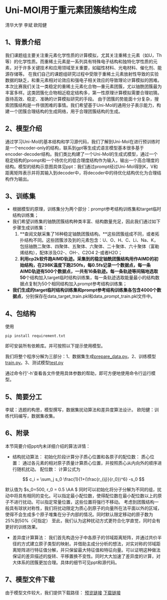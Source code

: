 # Uni-MOl用于重元素团簇结构生成

清华大学 李斌 欧阳健

## 1、背景介绍
我们课题组主要关注重元素化学性质的计算模拟，尤其关注重稀土元素（如U，Th等）的化学性质。而重稀土元素是一系列具有特殊电子结构和独特化学性质的元素，对于许多关键技术和应用领域至关重要，如磁性材料、光电材料、催化剂、能源存储等。
在我们自己的课题组研究过程中受限于重稀土元素放射性导致的实验数据的缺乏，和重元素相对论效应和强电子相关效应的导致理论计算模拟的困难。本次比赛我们关注一类稳定的重稀土元素化合物—重元素团簇，尤以铀酰团簇最为丰富多样。这类团簇化合物相近稳定结构多，第一性原理计算模拟需要合理初猜。亟待高效、稳定、准确的计算模拟研究的手段。
由于团簇的势能面十分复杂，搜索团簇结构是一件很困难的事情。我们希望基于Uni-Mol的通用分子表示能力，构建一个团簇合理结构的生成网络，用于合理团簇结构的生成。

## 2、模型介绍

通过学习Uni-Mol的基本结构和学习源代码，我们了解到Uni-Mol在进行预训练时是一个encoder-only的结构，联系到gpt等生成式语言模型基本很多基于encoder-decoder结构。我们类比构建了一个Uni-Mol的生成式模型，通过一个稳定结构的prompt和一个待优化的低合理度结构作为输入，输出一个高合理度的结构。模型的结构示意图具体见ppt：我们通过prompt经过Uni-Mol得到K，V和距离矩阵表示并将其输入到decoder中，将decoder中的待优化结构优化为合理结构作为输出。

## 3、训练集
* 根据模型的原理，训练集分为两个部分：prompt参考结构训练集和target临时结构训练集；
* 我们希望训练集的铀酰团簇结构种类丰富、结构数量充足，因此我们通过如下步骤生成训练集：
    1. **查阅文献采集了16种稳定铀酰团簇结构。**这些团簇组成不同，或者拓扑结构不同。这些团簇涉及到的元素包含：U、O、H、C、Li、Na、K，包括铀酰二聚体、四聚体、五聚体、六聚体、二十聚体、六十聚体（富勒烯结构），配体涉及O2-、OH-、C2O4 2-或者H2O；
    2. **利用cp2k软件跑AIMD轨迹。**采集到的稳定铀酰团簇结构用作AIMD的初始结构，在298K温度下跑250fs，每0.5fs记录一个数据点，每一条AIMD轨迹有500个数据点，一共有16条轨迹。每一条轨迹等间隔地选取**50**个结构加入target临时结构训练集，每一条轨迹选取能量最小的结构数据点复制为50个相同结构加入prompt参考结构训练集；
* **我们生成的target临时结构训练集和prompt参考结构训练集各包含4000个数据点**，分别保存在data_target_train.pkl和data_prompt_train.pkl文件中。

## 4、包结构
使用
```
pip install requirement.txt 
```
即可安装所有依赖库。并可按照以下提示使用模型。

我们将整个程序分解为三部分：1、数据集生成[prepare_data.py](./prepare_data.py)。2、训练模型[train.py](./train.py)。3、测试模型[test.py](./test.py)

通过命令行‘-h’查看各文件使用具体参数的帮助，即可方便地使用命令行运行模型。

## 5、简要分工

李斌：选题的构思，模型撰写，数据集扰动算法和差异度算法设计。
欧阳健：训练代码编写，数据集收集。

## 6、附录
本节简要介绍ppt内未详细介绍的算法详情：
* 结构扰动算法：
初始化阶段计算分子质心位置和各原子的配位数：
质心位置： 通过各元素的相对原子质量计算质心位置，并按照质心从内向外的顺序进行随机扰动。
配位数： 计算公式为

$$
c_i  = \sum_j s_0 \frac{1}{1+(\frac{r_{ij}}{r_0})^6} -s_0
$$

默认值为
$s_0=500, r_0 = 0.5 \AA $
同时可以初始化将分子分解为不同的组，扰动中将具有相同的变化。可以指定最小配位数，使得配位数在最小配位数以上的原子不进行扰动。可以指定常量位置，这些位置将强行不移动。
考虑到团簇结构一般具有球状对称性，我们将扰动限定为质心到原子的向量所在法平面以外的区域，使得不会生成多个原子堆集在分子内部的情况。同时默认限定移动的原子数为25%到50%（可指定）
至此，我们认为这种扰动方式更符合化学直觉，同时会有更好的训练效果。

* 差异度计算算法：
我们首先构造分子中各原子的邻域距离矩阵，并通过共价半径的方式建立原子类型的映射。并借助主成分分析的想法，对实对称的邻域距离矩阵进行特征值分解，并只保留最大特征值和特征向量。可以证明这种做法保证的差异描述的旋转、平移置换不变性。同时大大加速了差异度的计算，对大体系的团簇更加合理。具体的细节可见ppt和源代码。

## 7、模型文件下载
由于模型文件较大，我们提供下载路径：
[预览链接](https://cloud.tsinghua.edu.cn/f/27384b7b89f642e8b6ec/)
[下载链接](https://cloud.tsinghua.edu.cn/f/27384b7b89f642e8b6ec/?dl=1)
